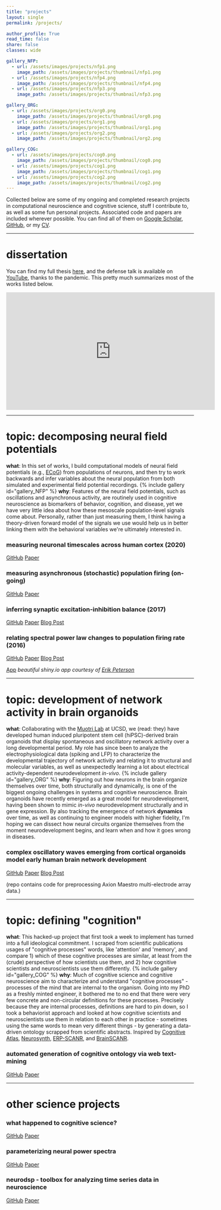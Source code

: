 ```yaml
---
title: "projects"
layout: single
permalink: /projects/

author_profile: True
read_time: false
share: false
classes: wide

gallery_NFP:
  - url: /assets/images/projects/nfp1.png
    image_path: /assets/images/projects/thumbnail/nfp1.png
  - url: /assets/images/projects/nfp4.png
    image_path: /assets/images/projects/thumbnail/nfp4.png
  - url: /assets/images/projects/nfp3.png
    image_path: /assets/images/projects/thumbnail/nfp3.png

gallery_ORG:
  - url: /assets/images/projects/org0.png
    image_path: /assets/images/projects/thumbnail/org0.png
  - url: /assets/images/projects/org1.png
    image_path: /assets/images/projects/thumbnail/org1.png
  - url: /assets/images/projects/org2.png
    image_path: /assets/images/projects/thumbnail/org2.png

gallery_COG:
  - url: /assets/images/projects/cog0.png
    image_path: /assets/images/projects/thumbnail/cog0.png
  - url: /assets/images/projects/cog1.png
    image_path: /assets/images/projects/thumbnail/cog1.png
  - url: /assets/images/projects/cog2.png
    image_path: /assets/images/projects/thumbnail/cog2.png
---
```


Collected below are some of my ongoing and completed research projects in computational neuroscience and cognitive science, stuff I contribute to, as well as some fun personal projects. Associated code and papers are included wherever possible. You can find all of them on [Google Scholar][g_scholar], [GitHub][gh_rgao], or my [CV][cv].

---



# dissertation
You can find my full thesis [here][thesis], and the defense talk is available on [YouTube][yt_defense], thanks to the pandemic. This pretty much summarizes most of the works listed below.

<iframe width="560" height="315" src="https://www.youtube.com/embed/zqmZkZOxguc" frameborder="0" allow="autoplay; encrypted-media" allowfullscreen></iframe>

---
# topic: decomposing neural field potentials
**what**: In this set of works, I build computational models of neural field potentials (e.g., [ECoG](https://en.wikipedia.org/wiki/Electrocorticography)) from populations of neurons, and then try to work backwards and infer variables about the neural population from both simulated and experimental field potential recordings.
{% include gallery id="gallery_NFP" %}
**why**: Features of the neural field potentials, such as oscillations and asynchronous activity, are routinely used in cognitive neuroscience as biomarkers of behavior, cognition, and disease, yet we have very little idea about how these mesoscale population-level signals come about. Personally, rather than just measuring them, I think having a theory-driven forward model of the signals we use would help us in better linking them with the behavioral variables we're ultimately interested in.

### measuring neuronal timescales across human cortex (2020)
<a href='https://github.com/rdgao/field-echos/' class='btn btn--info'>GitHub</a>
<a href='https://elifesciences.org/articles/61277' class='btn btn--success'>Paper</a>

### measuring asynchronous (stochastic) population firing (on-going)
<a href='https://github.com/voytekresearch/spectralCA' class='btn btn--info'>GitHub</a>
<a href='/assets/docs/paper_pdfs/gao_ccn2018.pdf' class='btn btn--success'>Paper</a>

### inferring synaptic excitation-inhibition balance (2017)
<a href='https://github.com/voytekresearch/EISlope' class='btn btn--info'>GitHub</a>
<a href='https://www.ncbi.nlm.nih.gov/pubmed/28676297' class='btn btn--success'>Paper</a>
<a href='/first-research-paper-published/' class='btn btn--danger'>Blog Post</a>

### relating spectral power law changes to population firing rate (2016)
<a href='https://github.com/voytekresearch/tutorials/blob/master/PowerLawPSD.ipynb' class='btn btn--info'>GitHub</a>
<a href='https://www.physiology.org/doi/abs/10.1152/jn.00722.2015' class='btn btn--success'>Paper</a>
<a href='http://voyteklab.com/interpreting-the-electrophysiological-power-spectrum/' class='btn btn--danger'>Blog Post</a>

<a href='https://fakeneurons.shinyapps.io/anotb/anotb.Rmd' class='btn btn--info'>App</a>  *beautiful shiny.io app courtesy of [Erik Peterson][e_peterson]*

---
# topic: development of network activity in brain organoids
**what**: Collaborating with the [Muotri Lab][muotri_lab] at UCSD, we (read: they) have developed human induced pluripotent stem cell (hiPSC)-derived brain organoids that display spontaneous and oscillatory network activity over a long developmental period. My role has since been to analyze the electrophysiological data (spiking and LFP) to characterize the developmental trajectory of network activity and relating it to structural and molecular variables, as well as unexpectedly learning a lot about electrical activity-dependent neurodevelopment *in-vivo*.
{% include gallery id="gallery_ORG" %}
**why**:
Figuring out how neurons in the brain organize themselves over time, both structurally and dynamically, is one of the biggest ongoing challenges in systems and cognitive neuroscience. Brain organoids have recently emerged as a great model for neurodevelopment, having been shown to mimic *in-vivo* neurodevelopment structurally and in gene expression. By also tracking the emergence of network **dynamics** over time, as well as continuing to engineer models with higher fidelity, I'm hoping we can dissect how neural circuits organize themselves from the moment neurodevelopment begins, and learn when and how it goes wrong in diseases.

### complex oscillatory waves emerging from cortical organoids model early human brain network development
<a href='https://github.com/voytekresearch/OscillatoryOrganoids' class='btn btn--info'>GitHub</a>
<a href='https://www.cell.com/cell-stem-cell/fulltext/S1934-5909(19)30337-6' class='btn btn--success'>Paper</a>
<a href='/oscillating-organoids/' class='btn btn--danger'>Blog Post</a>

(repo contains code for preprocessing Axion Maestro multi-electrode array data.)

---
# topic: defining "cognition"
**what**: This hacked-up project that first took a week to implement has turned into a full ideological commitment. I scraped from scientific publications usages of "cognitive processes" words, like 'attention' and 'memory', and compare 1) which of these cognitive processes are similar, at least from the (crude) perspective of how scientists use them, and 2) how cognitive scientists and neuroscientists use them differently.
{% include gallery id="gallery_COG" %}
**why**:
Much of cognitive science and cognitive neuroscience aim to characterize and understand "cognitive processes" - processes of the mind that are internal to the organism. Going into my PhD as a freshly minted engineer, it bothered me to no end that there were very few concrete and non-circular definitions for these processes. Precisely because they are internal processes, definitions are hard to pin down, so I took a behaviorist approach and looked at how cognitive scientists and neuroscientists use them in relation to each other in practice - sometimes using the same words to mean very different things - by generating a data-driven ontology scrapped from scientific abstracts. Inspired by [Cognitive Atlas][cog_atlas], [Neurosynth][neurosynth], [ERP-SCANR][erp_scanr], and [BrainSCANR][brain_scanr].

### automated generation of cognitive ontology via web text-mining
<a href='https://github.com/voytekresearch/IdentityCrisis' class='btn btn--info'>GitHub</a>
<a href='/assets/docs/paper_pdfs/Gao2019_CCN.pdf' class='btn btn--success'>Paper</a>

---
# other science projects
### what happened to cognitive science?
<a href='https://github.com/voytekresearch/fooof' class='btn btn--info'>GitHub</a>
<a href='https://www.nature.com/articles/s41562-019-0626-2' class='btn btn--success'>Paper</a>

### parameterizing neural power spectra
<a href='https://fooof-tools.github.io/fooof/' class='btn btn--info'>GitHub</a>
<a href='https://www.nature.com/articles/s41593-020-00744-x' class='btn btn--success'>Paper</a>

### neurodsp - toolbox for analyzing time series data in neuroscience
<a href='https://github.com/neurodsp-tools/neurodsp' class='btn btn--info'>GitHub</a>
<a href='https://joss.theoj.org/papers/10.21105/joss.01272' class='btn btn--success'>Paper</a>

[yt_defense]:https://www.youtube.com/watch?v=zqmZkZOxguc
[thesis]:/assets/docs/paper_pdfs/thesis_final.pdf
[g_scholar]:https://scholar.google.com/citations?user=a2o9IKYAAAAJ
[e_peterson]:https://twitter.com/parenthetical_e
[muotri_lab]:https://medschool.ucsd.edu/som/pediatrics/research/labs/muotri-lab/Pages/default.aspx
[cog_atlas]:http://www.cognitiveatlas.org/
[neurosynth]:http://neurosynth.org/
[erp_scanr]:http://tomdonoghue.github.io/ERP_SCANR/
[brain_scanr]:http://blog.brainscanr.com/

[cv]: /assets/docs/cv.pdf
[gh_rgao]: https://github.com/rdgao